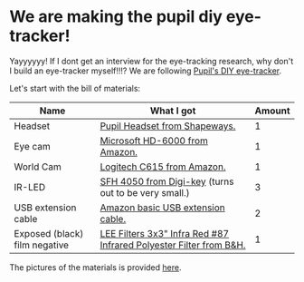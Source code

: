 # We are making the pupil diy eye-tracker!

Yayyyyyy! If I dont get an interview for the eye-tracking research, why don't I build an eye-tracker myself!!!? We are following [Pupil's DIY eye-tracker][1].

[1]: https://docs.pupil-labs.com/#diy

Let's start with the bill of materials:

| Name | What I got | Amount |
|------|------------------------|------|
| Headset | [Pupil Headset from Shapeways.][2] | 1
| Eye cam | [Microsoft HD-6000 from Amazon.][3] | 1
| World Cam | [Logitech C615 from Amazon.][4] | 1
| IR-LED | [SFH 4050 from Digi-key][5] (turns out to be very small.) | 3 
| USB extension cable | [Amazon basic USB extension cable.][6] | 2
| Exposed (black) film negative | [LEE Filters 3x3" Infra Red #87 Infrared Polyester Filter from B&H.][7] | 1

[2]: https://www.shapeways.com/product/LQJJK2CHQ/pupil-mobile-eye-tracking-headset?optionId=43013982m
[3]: https://www.amazon.com/Microsoft-LifeCam-HD-6000-Webcam-Notebooks/dp/B00372567A
[4]: https://www.amazon.com/Logitech-Laptop-Webcam-Design-360-Degree/dp/B004YW7WCY
[5]: https://www.digikey.com/product-detail/en/osram-opto-semiconductors-inc/SFH-4050-Z/475-2864-1-ND/2207282
[6]: https://www.amazon.com/AmazonBasics-Extension-Cable-Male-Female/dp/B00NH11R3I
[7]: https://www.bhphotovideo.com/c/product/102762-REG/LEE_Filters_87P3_3x3_Infra_Red_87.html

The pictures of the materials is provided [here][mat].

[mat]: https://github.com/ssantichaivekin/making-pupil-eye-reacker-diy/tree/master/materials




